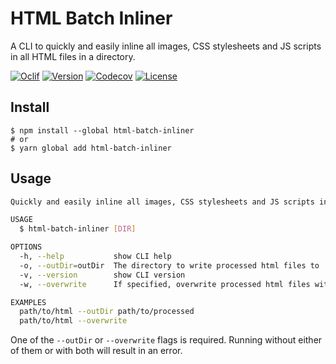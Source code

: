 # HTML Batch Inliner

A CLI to quickly and easily inline all images, CSS stylesheets and JS scripts in all HTML files in a directory.

[![Oclif](https://img.shields.io/badge/cli-oclif-brightgreen.svg)](https://oclif.io)
[![Version](https://img.shields.io/npm/v/html-batch-inliner.svg)](https://npmjs.org/package/html-batch-inliner)
[![Codecov](https://codecov.io/gh/jmerle/html-batch-inliner/branch/master/graph/badge.svg)](https://codecov.io/gh/jmerle/html-batch-inliner)
[![License](https://img.shields.io/npm/l/html-batch-inliner.svg)](https://github.com/jmerle/html-batch-inliner/blob/master/package.json)

## Install

```
$ npm install --global html-batch-inliner
# or
$ yarn global add html-batch-inliner
```

## Usage

```sh
Quickly and easily inline all images, CSS stylesheets and JS scripts in all HTML files in a directory.

USAGE
  $ html-batch-inliner [DIR]

OPTIONS
  -h, --help           show CLI help
  -o, --outDir=outDir  The directory to write processed html files to
  -v, --version        show CLI version
  -w, --overwrite      If specified, overwrite processed html files with their inlined version

EXAMPLES
  path/to/html --outDir path/to/processed
  path/to/html --overwrite
```

One of the `--outDir` or `--overwrite` flags is required. Running without either of them or with both will result in an error.
